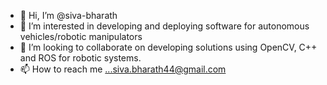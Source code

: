 - 👋 Hi, I’m @siva-bharath
- 👀 I’m interested in developing and deploying software for autonomous vehicles/robotic manipulators 
- 💞️ I’m looking to collaborate on developing solutions using OpenCV, C++ and ROS for robotic systems.
- 📫 How to reach me ...siva.bharath44@gmail.com

<!---
siva-bharath/siva-bharath is a ✨ special ✨ repository because its `README.md` (this file) appears on your GitHub profile.
You can click the Preview link to take a look at your changes.
--->
